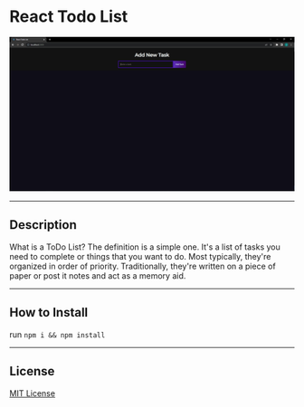 # React Todo List

<img src="./demo/todo-demo.gif" alt="Demo of rock, paper, scissors game">

---

## Description
What is a ToDo List? The definition is a simple one. It's a list of tasks you need to complete or things that you want to do. Most typically, they're organized in order of priority. Traditionally, they're written on a piece of paper or post it notes and act as a memory aid.

---

## How to Install
run `npm i && npm install`

---

## License
[MIT License](LICENSE)